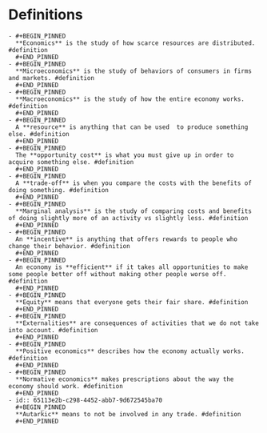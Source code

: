 # Definitions
	- #+BEGIN_PINNED
	  **Economics** is the study of how scarce resources are distributed. #definition 
	  #+END_PINNED
	- #+BEGIN_PINNED
	  **Microeconomics** is the study of behaviors of consumers in firms and markets. #definition 
	  #+END_PINNED
	- #+BEGIN_PINNED
	  **Macroeconomics** is the study of how the entire economy works. #definition 
	  #+END_PINNED
	- #+BEGIN_PINNED
	  A **resource** is anything that can be used  to produce something else. #definition 
	  #+END_PINNED
	- #+BEGIN_PINNED
	  The **opportunity cost** is what you must give up in order to acquire something else. #definition 
	  #+END_PINNED
	- #+BEGIN_PINNED
	  A **trade-off** is when you compare the costs with the benefits of doing something. #definition 
	  #+END_PINNED
	- #+BEGIN_PINNED
	  **Marginal analysis** is the study of comparing costs and benefits of doing slightly more of an activity vs slightly less. #definition 
	  #+END_PINNED
	- #+BEGIN_PINNED
	  An **incentive** is anything that offers rewards to people who change their behavior. #definition 
	  #+END_PINNED
	- #+BEGIN_PINNED
	  An economy is **efficient** if it takes all opportunities to make some people better off without making other people worse off. #definition 
	  #+END_PINNED
	- #+BEGIN_PINNED 
	  **Equity** means that everyone gets their fair share. #definition 
	  #+END_PINNED
	- #+BEGIN_PINNED
	  **Externalities** are consequences of activities that we do not take into account. #definition 
	  #+END_PINNED
	- #+BEGIN_PINNED
	  **Positive economics** describes how the economy actually works. #definition 
	  #+END_PINNED
	- #+BEGIN_PINNED
	  **Normative economics** makes prescriptions about the way the economy should work. #definition 
	  #+END_PINNED
	- id:: 65113e2b-c298-4452-abb7-9d672545ba70
	  #+BEGIN_PINNED
	  **Autarkic** means to not be involved in any trade. #definition 
	  #+END_PINNED